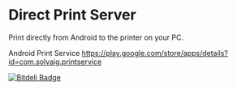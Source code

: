 # Direct Print Server

Print directly from Android to the printer on your PC.

Android Print Service
https://play.google.com/store/apps/details?id=com.solvaig.printservice


[![Bitdeli Badge](https://d2weczhvl823v0.cloudfront.net/procks/direct_print_server/trend.png)](https://bitdeli.com/free "Bitdeli Badge")

